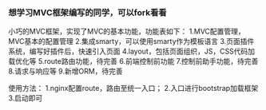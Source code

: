 ### 想学习MVC框架编写的同学，可以fork看看

小巧的MVC框架，实现了MVC的基本功能，功能表如下：
1.MVC配置管理，MVC基本的配置管理
2.集成smarty，可以使用smarty作为模板语言
3.页面插件系统，编写好插件后，快速引入页面
4.layout，包括页面组织，JS，CSS代码加载优化等
5.route路由功能，待完善
6.前端控制前功能
7.控制前助手功能，待完善
8.请求与响应等
9.新增ORM，待完善

使用方法：
1.nginx配置route，路由至统一入口；
2.入口进行bootstrap加载框架
3.启动即可

